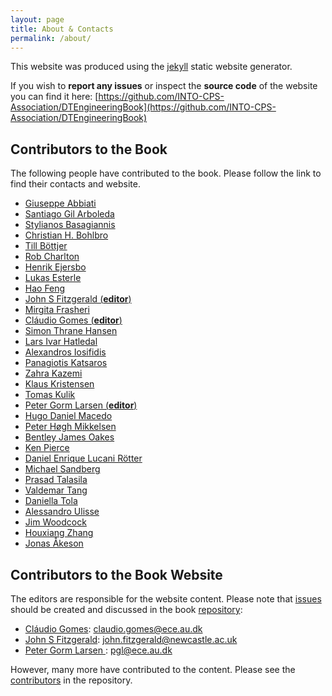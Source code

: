 ```yaml
---
layout: page
title: About & Contacts
permalink: /about/
---
```


This website was produced using the [jekyll](https://jekyllrb.com/) static website generator.

If you wish to **report any issues** or inspect the **source code** of the website you can find it here: [https://github.com/INTO-CPS-Association/DTEngineeringBook](https://github.com/INTO-CPS-Association/DTEngineeringBook)

## Contributors to the Book

The following people have contributed to the book. Please follow the link to find their contacts and website.

- [Giuseppe Abbiati](https://pure.au.dk/portal/en/persons/abbiati%40cae.au.dk)
- [Santiago Gil Arboleda](https://personwebsite.com)
- [Stylianos Basagiannis](https://personwebsite.com)
- [Christian H. Bohlbro](https://personwebsite.com)
- [Till Böttjer](https://personwebsite.com)
- [Rob Charlton](https://personwebsite.com)
- [Henrik Ejersbo](https://personwebsite.com)
- [Lukas Esterle](https://pure.au.dk/portal/en/persons/lukas.esterle%40ece.au.dk)
- [Hao Feng](https://personwebsite.com)
- [John S Fitzgerald (**editor**)](https://www.ncl.ac.uk/computing/staff/profile/johnfitzgerald.html)
- [Mirgita Frasheri](https://pure.au.dk/portal/en/persons/mirgita.frasheri%40ece.au.dk)
- [Cláudio Gomes (**editor**)](https://clagms.github.io/)
- [Simon Thrane Hansen](https://personwebsite.com)
- [Lars Ivar Hatledal](https://personwebsite.com)
- [Alexandros Iosifidis](https://pure.au.dk/portal/da/persons/ai%40ece.au.dk)
- [Panagiotis Katsaros](https://personwebsite.com)
- [Zahra Kazemi](https://personwebsite.com)
- [Klaus Kristensen](https://personwebsite.com)
- [Tomas Kulik](https://personwebsite.com)
- [Peter Gorm Larsen  (**editor**)](https://pure.au.dk/portal/da/persons/pgl%40ece.au.dk)
- [Hugo Daniel Macedo](https://pure.au.dk/portal/en/persons/hdm%40ece.au.dk)
- [Peter Høgh Mikkelsen](https://pure.au.dk/portal/da/persons/phm%40ece.au.dk)
- [Bentley James Oakes](https://personwebsite.com)
- [Ken Pierce](https://www.ncl.ac.uk/computing/staff/profile/kennethpierce.html)
- [Daniel Enrique Lucani Rötter](https://pure.au.dk/portal/en/persons/daniel.lucani%40ece.au.dk)
- [Michael Sandberg](https://pure.au.dk/portal/da/persons/ms%40mpe.au.dk)
- [Prasad Talasila](https://pure.au.dk/portal/da/persons/prasad.talasila%40ece.au.dk)
- [Valdemar Tang](https://personwebsite.com)
- [Daniella Tola](https://personwebsite.com)
- [Alessandro Ulisse](https://personwebsite.com)
- [Jim Woodcock](https://personwebsite.com)
- [Houxiang Zhang](https://www.ntnu.edu/employees/hozh)
- [Jonas Åkeson](https://personwebsite.com)

## Contributors to the Book Website

The editors are responsible for the website content. Please note that [issues](https://github.com/INTO-CPS-Association/DTEngineeringBook/issues) should be created and discussed in the book [repository](https://github.com/INTO-CPS-Association/DTEngineeringBook):
- [Cláudio Gomes](https://clagms.github.io/): [claudio.gomes@ece.au.dk](mailto:claudio.gomes@ece.au.dk)
- [John S Fitzgerald](https://www.ncl.ac.uk/computing/staff/profile/johnfitzgerald.html): [john.fitzgerald@newcastle.ac.uk](mailto:john.fitzgerald@newcastle.ac.uk)
- [Peter Gorm Larsen ](https://pure.au.dk/portal/da/persons/pgl%40ece.au.dk): [pgl@ece.au.dk](mailto:pgl@ece.au.dk)

However, many more have contributed to the content. Please see the [contributors](https://github.com/INTO-CPS-Association/DTEngineeringBook/graphs/contributors) in the repository.
